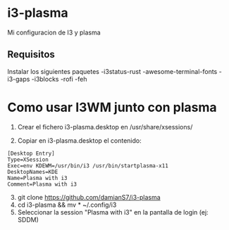 # i3-plasma
Mi configuracion de I3 y plasma

## Requisitos
Instalar los siguientes paquetes
-i3status-rust
-awesome-terminal-fonts
-i3-gaps
-i3blocks
-rofi
-feh

# Como usar I3WM junto con plasma
1. Crear el fichero i3-plasma.desktop en /usr/share/xsessions/

2. Copiar en i3-plasma.desktop el contenido:
```
[Desktop Entry]
Type=XSession
Exec=env KDEWM=/usr/bin/i3 /usr/bin/startplasma-x11
DesktopNames=KDE
Name=Plasma with i3
Comment=Plasma with i3
```

3. git clone https://github.com/damianS7/i3-plasma
4. cd i3-plasma && mv * ~/.config/i3
5. Seleccionar la session "Plasma with i3" en la pantalla de login (ej: SDDM)

